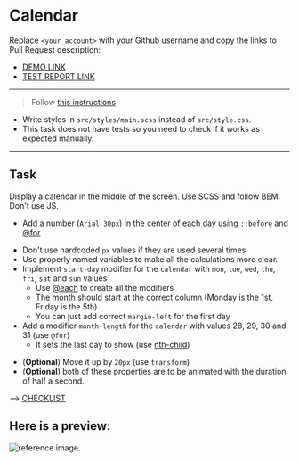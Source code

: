 # Calendar
Replace `<your_account>` with your Github username and copy the links to Pull Request description:
- [DEMO LINK](https://Lenur29.github.io/layout_calendar/)
- [TEST REPORT LINK](https://Lenur29.github.io/layout_calendar/report/html_report/)

___
> Follow [this instructions](https://github.com/mate-academy/layout_task-guideline#how-to-solve-the-layout-tasks-on-github)

- Write styles in `src/styles/main.scss` instead of `src/style.css`.
- This task does not have tests so you need to check if it works as expected manually.
___

## Task
Display a calendar in the middle of the screen. Use SCSS and follow BEM. Don't use JS.

<!-- - Create a markup for the calendar block with 31 days inside
  - DON'T add numbers in HTML (you will do it using CSS) -->
<!-- - Each day is a grey (`#eee`) `100px` square (including 1px black border) -->
  - Add a number (`Arial 30px`) in the center of each day using `::before` and [@for](https://sass-lang.com/documentation/at-rules/control/for)
<!-- - Use flex with `1px` gap and limit its width to exactly 7 columns + `10px` paddings -->
  - Don't use hardcoded `px` values if they are used several times
  - Use properly named variables to make all the calculations more clear.
- Implement `start-day` modifier for the `calendar` with `mon`, `tue`, `wed`, `thu`, `fri`, `sat` and `sun` values
  - Use [@each](https://sass-lang.com/documentation/at-rules/control/each) to create all the modifiers
  - The month should start at the correct column (Monday is the 1st, Friday is the 5th)
  - You can just add correct `margin-left` for the first day
- Add a modifier `month-length` for the `calendar` with values 28, 29, 30 and 31 (use `@for`)
  - It sets the last day to show (use [nth-child](https://css-tricks.com/how-nth-child-works/))
<!-- - On hovering over a cell, the cursor should become pointer. -->
<!-- - The hovered cell has to become pink -->
  - (**Optional**) Move it up by `20px` (use `transform`)
  - (**Optional**) both of these properties are to be animated with the duration of half a second.

--> [CHECKLIST](https://github.com/mate-academy/layout_snake/blob/master/checklist.md)

## Here is a preview:
![reference image](reference.png).
